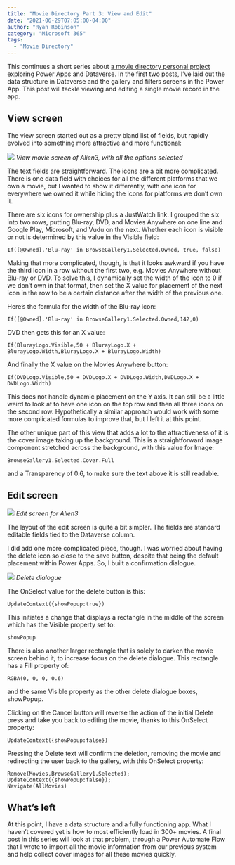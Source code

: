 ```yaml
---
title: "Movie Directory Part 3: View and Edit"
date: "2021-06-29T07:05:00-04:00"
author: "Ryan Robinson"
category: "Microsoft 365"
tags:
  - "Movie Directory"
---
```


This continues a short series about [a movie directory personal project](/tags/movie-directory/) exploring Power Apps and Dataverse. In the first two posts, I’ve laid out the data structure in Dataverse and the gallery and filters screens in the Power App. This post will tackle viewing and editing a single movie record in the app.

## View screen

The view screen started out as a pretty bland list of fields, but rapidly evolved into something more attractive and more functional:

![](/assets/img/2021/06/View-Movie.png)
_View movie screen of Alien3, with all the options selected_

The text fields are straightforward. The icons are a bit more complicated. There is one data field with choices for all the different platforms that we own a movie, but I wanted to show it differently, with one icon for everywhere we owned it while hiding the icons for platforms we don’t own it.

There are six icons for ownership plus a JustWatch link. I grouped the six into two rows, putting Blu-ray, DVD, and Movies Anywhere on one line and Google Play, Microsoft, and Vudu on the next. Whether each icon is visible or not is determined by this value in the Visible field:

```
If([@Owned].'Blu-ray' in BrowseGallery1.Selected.Owned, true, false)
```

Making that more complicated, though, is that it looks awkward if you have the third icon in a row without the first two, e.g. Movies Anywhere without Blu-ray or DVD. To solve this, I dynamically set the width of the icon to 0 if we don’t own in that format, then set the X value for placement of the next icon in the row to be a certain distance after the width of the previous one.

Here’s the formula for the width of the Blu-ray icon:

```
If([@Owned].'Blu-ray' in BrowseGallery1.Selected.Owned,142,0)
```

DVD then gets this for an X value:

```
If(BlurayLogo.Visible,50 + BlurayLogo.X + BlurayLogo.Width,BlurayLogo.X + BlurayLogo.Width)
```

And finally the X value on the Movies Anywhere button:

```
If(DVDLogo.Visible,50 + DVDLogo.X + DVDLogo.Width,DVDLogo.X + DVDLogo.Width)
```

This does not handle dynamic placement on the Y axis. It can still be a little weird to look at to have one icon on the top row and then all three icons on the second row. Hypothetically a similar approach would work with some more complicated formulas to improve that, but I left it at this point.

The other unique part of this view that adds a lot to the attractiveness of it is the cover image taking up the background. This is a straightforward image component stretched across the background, with this value for Image:

```
BrowseGallery1.Selected.Cover.Full
```

and a Transparency of 0.6, to make sure the text above it is still readable.

## Edit screen

![](/assets/img/2021/06/Edit-screen.png)
_Edit screen for Alien3_

The layout of the edit screen is quite a bit simpler. The fields are standard editable fields tied to the Dataverse column.

I did add one more complicated piece, though. I was worried about having the delete icon so close to the save button, despite that being the default placement within Power Apps. So, I built a confirmation dialogue.

![](/assets/img/2021/06/Delete-dialogue.png)
_Delete dialogue_

The OnSelect value for the delete button is this:

```
UpdateContext({showPopup:true})
```

This initiates a change that displays a rectangle in the middle of the screen which has the Visible property set to:

```
showPopup
```

There is also another larger rectangle that is solely to darken the movie screen behind it, to increase focus on the delete dialogue. This rectangle has a Fill property of:

```
RGBA(0, 0, 0, 0.6)
```

and the same Visible property as the other delete dialogue boxes, showPopup.

Clicking on the Cancel button will reverse the action of the initial Delete press and take you back to editing the movie, thanks to this OnSelect property:

```
UpdateContext({showPopup:false})
```

Pressing the Delete text will confirm the deletion, removing the movie and redirecting the user back to the gallery, with this OnSelect property:

```
Remove(Movies,BrowseGallery1.Selected);
UpdateContext({showPopup:false});
Navigate(AllMovies)
```

## What’s left

At this point, I have a data structure and a fully functioning app. What I haven’t covered yet is how to most efficiently load in 300+ movies. A final post in this series will look at that problem, through a Power Automate Flow that I wrote to import all the movie information from our previous system and help collect cover images for all these movies quickly.

